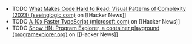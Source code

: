 - TODO [What Makes Code Hard to Read: Visual Patterns of Complexity (2023) (seeinglogic.com)](https://news.ycombinator.com/item?id=43330900) on [[Hacker News]]
- TODO [A 10x Faster TypeScript (microsoft.com)](https://news.ycombinator.com/item?id=43332830) on [[Hacker News]]
- TODO [Show HN: Program Explorer, a container playground (programexplorer.org)](https://news.ycombinator.com/item?id=43334192) on [[Hacker News]]